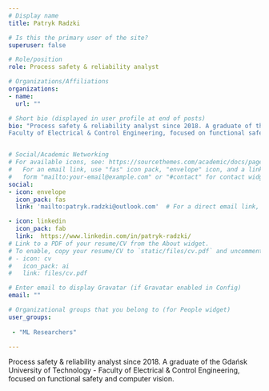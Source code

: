 ```yaml
---
# Display name
title: Patryk Radzki

# Is this the primary user of the site?
superuser: false

# Role/position
role: Process safety & reliability analyst 

# Organizations/Affiliations
organizations:
- name: 
  url: ""

# Short bio (displayed in user profile at end of posts)
bio: "Process safety & reliability analyst since 2018. A graduate of the Gdańsk University of Technology -
Faculty of Electrical & Control Engineering, focused on functional safety and computer vision."


# Social/Academic Networking
# For available icons, see: https://sourcethemes.com/academic/docs/page-builder/#icons
#   For an email link, use "fas" icon pack, "envelope" icon, and a link in the
#   form "mailto:your-email@example.com" or "#contact" for contact widget.
social:
- icon: envelope
  icon_pack: fas
  link: 'mailto:patryk.radzki@outlook.com'  # For a direct email link, use "mailto:test@example.org".

- icon: linkedin
  icon_pack: fab
  link:  https://www.linkedin.com/in/patryk-radzki/
# Link to a PDF of your resume/CV from the About widget.
# To enable, copy your resume/CV to `static/files/cv.pdf` and uncomment the lines below.
# - icon: cv
#   icon_pack: ai
#   link: files/cv.pdf

# Enter email to display Gravatar (if Gravatar enabled in Config)
email: ""

# Organizational groups that you belong to (for People widget)
user_groups:
 
 - "ML Researchers"

---
```


 Process safety & reliability analyst since 2018. A graduate of the Gdańsk University of Technology -
Faculty of Electrical & Control Engineering, focused on functional safety and computer vision.
